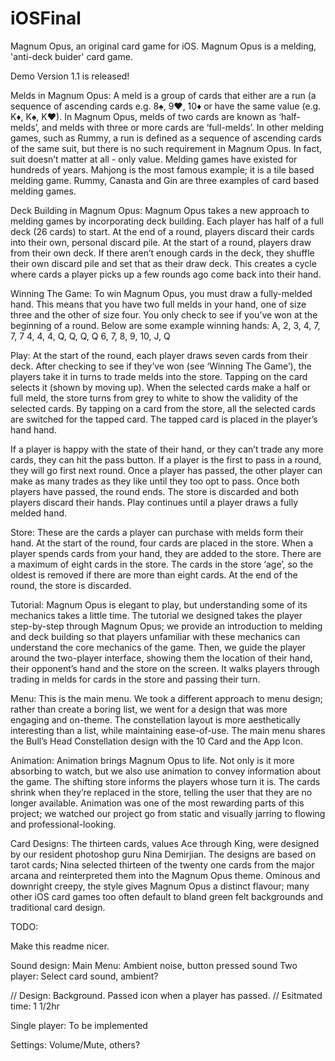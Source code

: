 # iOSFinal
Magnum Opus, an original card game for iOS.
Magnum Opus is a melding, 'anti-deck buider' card game.

Demo Version 1.1 is released!

Melds in Magnum Opus:
A meld is a group of cards that either are a run (a sequence of ascending cards e.g. 8♠, 9♥, 10♦ or have the same value (e.g. K♦, K♠, K♥). In Magnum Opus, melds of two cards are known as ‘half-melds’, and melds with three or more cards are ‘full-melds’. In other melding games, such as Rummy, a run is defined as a sequence of ascending cards of the same suit, but there is no such requirement in Magnum Opus. In fact, suit doesn’t matter at all - only value.
Melding games have existed for hundreds of years. Mahjong is the most famous example; it is a tile based melding game. Rummy, Canasta and Gin are three examples of card based melding games. 

Deck Building in Magnum Opus:
Magnum Opus takes a new approach to melding games by incorporating deck building. Each player has half of a full deck (26 cards) to start. At the end of a round, players discard their cards into their own, personal discard pile. At the start of a round, players draw from their own deck. If there aren’t enough cards in the deck, they shuffle their own discard pile and set that as their draw deck. This creates a cycle where cards a player picks up a few rounds ago come back into their hand. 

Winning The Game:
To win Magnum Opus, you must draw a fully-melded hand. This means that you have two full melds in your hand, one of size three and the other of size four. You only check to see if you’ve won at the beginning of a round. Below are some example winning hands:
A, 2, 3, 4, 7, 7, 7
4, 4, 4, Q, Q, Q, Q
6, 7, 8, 9, 10, J, Q 

Play:
 At the start of the round, each player draws seven cards from their deck. After checking to see if they’ve won (see ‘Winning The Game’), the players take it in turns to trade melds into the store. Tapping on the card selects it (shown by moving up). When the selected cards make a half or full meld, the store turns from grey to white to show the validity of the selected cards. By tapping on a card from the store, all the selected cards are switched for the tapped card. The tapped card is placed in the player’s hand hand. 

If a player is happy with the state of their hand, or they can’t trade any more cards, they can hit the pass button. If a player is the first to pass in a round, they will go first next round. Once a player has passed, the other player can make as many trades as they like until they too opt to pass. 
Once both players have passed, the round ends. The store is discarded and both players discard their hands. Play continues until a player draws a fully melded hand.

Store:
These are the cards a player can purchase with melds form their hand. At the start of the round, four cards are placed in the store. When a player spends cards from your hand, they are added to the store. There are a maximum of eight cards in the store. The cards in the store ‘age’, so the oldest is removed if there are more than eight cards. At the end of the round, the store is discarded. 

Tutorial:
Magnum Opus is elegant to play, but understanding some of its mechanics takes a little time. The tutorial we designed takes the player step-by-step through Magnum Opus; we provide an introduction to melding and deck building so that players unfamiliar with these mechanics can understand the core mechanics of the game. Then, we guide the player around the two-player interface, showing them the location of their hand, their opponent’s hand and the store on the screen. It walks players through trading in melds for cards in the store and passing their turn.

Menu:
This is the main menu. We took a different approach to menu design; rather than create a boring list, we went for a design that was more engaging and on-theme. The constellation layout is more aesthetically interesting than a list, while maintaining ease-of-use. The main menu shares the Bull’s Head Constellation design with the 10 Card and the App Icon. 

Animation:
Animation brings Magnum Opus to life. Not only is it more absorbing to watch, but we also use animation to convey information about the game. The shifting store informs the players whose turn it is. The cards shrink when they’re replaced in the store, telling the user that they are no longer available. Animation was one of the most rewarding parts of this project; we watched our project go from static and visually jarring to flowing and professional-looking. 

Card Designs:
The thirteen cards, values Ace through King, were designed by our resident photoshop guru Nina Demirjian. The designs are based on tarot cards; Nina selected thirteen of the twenty one cards from the major arcana and reinterpreted them into the Magnum Opus theme. Ominous and downright creepy, the style gives Magnum Opus a distinct flavour; many other iOS card games too often default to bland green felt backgrounds and traditional card design. 

TODO:

Make this readme nicer.

Sound design:
Main Menu: Ambient noise, button pressed sound
Two player: Select card sound, ambient?


// Design:  Background. Passed icon when a player has passed.
// Esitmated time: 1 1/2hr

Single player: To be implemented

Settings: Volume/Mute, others?
